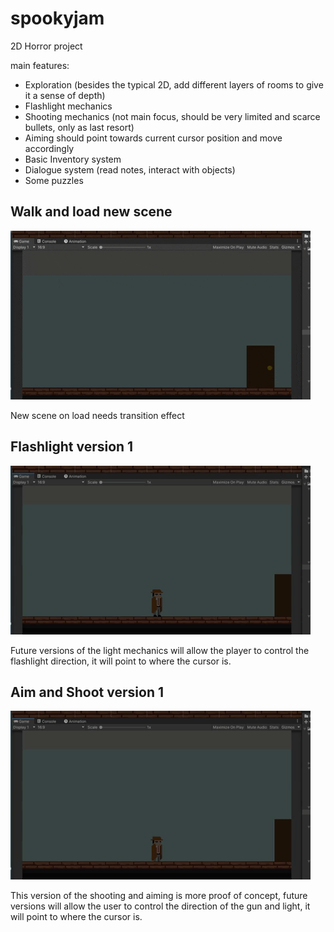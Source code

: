 # spookyjam

2D Horror project

main features:
  - Exploration (besides the typical 2D, add different layers of rooms to give it a sense of depth)
  - Flashlight mechanics
  - Shooting mechanics (not main focus, should be very limited and scarce bullets, only as last resort)
  - Aiming should point towards current cursor position and move accordingly
  - Basic Inventory system
  - Dialogue system (read notes, interact with objects)
  - Some puzzles
   
   
<h2>Walk and load new scene</h2>

![](walk_door.gif)

<p>New scene on load needs transition effect</p>


<h2>Flashlight version 1</h2>

![](flashlight.gif)

<p>Future versions of the light mechanics will allow the player to control the flashlight direction, it will point to where the cursor is.</p>


<h2>Aim and Shoot version 1</h2>

![](shoot_aim.gif)

<p>This version of the shooting and aiming is more proof of concept, future versions will allow the user to control the direction
of the gun and light, it will point to where the cursor is.</p>
